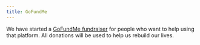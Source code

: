 ```yaml
---
title: GoFundMe
---
```


We have started a [GoFundMe fundraiser](https://www.gofundme.com/f/superior-watts-recovery-fund) for people who want to help using that platform. All donations will be used to help us rebuild our lives.